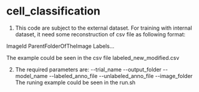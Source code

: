 # cell_classification

1. This code are subject to the external dataset. For training with internal dataset, it need some reconstruction of csv file as following format:

ImageId ParentFolderOfTheImage Labels...

The example could be seen in the csv file labeled_new_modified.csv

2. The required parameters are:
--trial_name
--output_folder
--model_name
--labeled_anno_file
--unlabeled_anno_file
--image_folder
 The runing example could be seen in the run.sh
 

